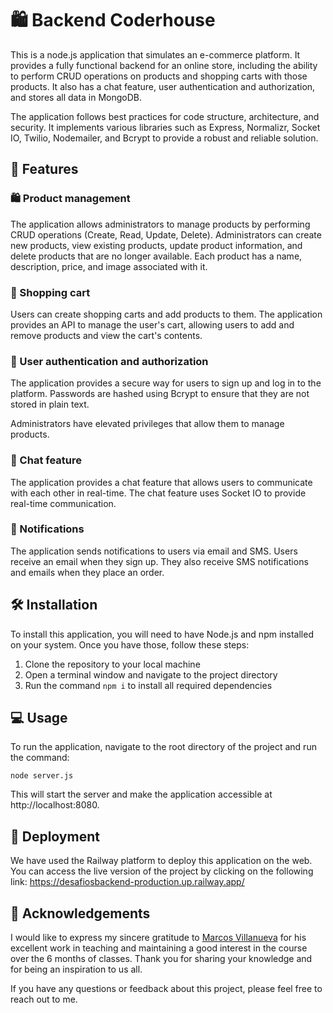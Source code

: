 # 🛍️ Backend Coderhouse

This is a node.js application that simulates an e-commerce platform. It provides a fully functional backend for an online store, including the ability to perform CRUD operations on products and shopping carts with those products. It also has a chat feature, user authentication and authorization, and stores all data in MongoDB.

The application follows best practices for code structure, architecture, and security. It implements various libraries such as Express, Normalizr, Socket IO, Twilio, Nodemailer, and Bcrypt to provide a robust and reliable solution.

## 🚀 Features

### 🛍️ Product management

The application allows administrators to manage products by performing CRUD operations (Create, Read, Update, Delete). Administrators can create new products, view existing products, update product information, and delete products that are no longer available. Each product has a name, description, price, and image associated with it.

### 🛒 Shopping cart

Users can create shopping carts and add products to them. The application provides an API to manage the user's cart, allowing users to add and remove products and view the cart's contents.

### 🔑 User authentication and authorization

The application provides a secure way for users to sign up and log in to the platform. Passwords are hashed using Bcrypt to ensure that they are not stored in plain text.

Administrators have elevated privileges that allow them to manage products.

### 💬 Chat feature

The application provides a chat feature that allows users to communicate with each other in real-time. The chat feature uses Socket IO to provide real-time communication.

### 📨 Notifications

The application sends notifications to users via email and SMS. Users receive an email when they sign up. They also receive SMS notifications and emails when they place an order.

## 🛠️ Installation

To install this application, you will need to have Node.js and npm installed on your system. Once you have those, follow these steps:

1. Clone the repository to your local machine
2. Open a terminal window and navigate to the project directory
3. Run the command `npm i` to install all required dependencies

## 💻 Usage

To run the application, navigate to the root directory of the project and run the command:

```
node server.js
```

This will start the server and make the application accessible at http://localhost:8080.

## 🚀 Deployment

We have used the Railway platform to deploy this application on the web. You can access the live version of the project by clicking on the following link: https://desafiosbackend-production.up.railway.app/

## 🙏 Acknowledgements

I would like to express my sincere gratitude to [Marcos Villanueva](https://github.com/marcosvillanueva9) for his excellent work in teaching and maintaining a good interest in the course over the 6 months of classes. Thank you for sharing your knowledge and for being an inspiration to us all.

If you have any questions or feedback about this project, please feel free to reach out to me.

